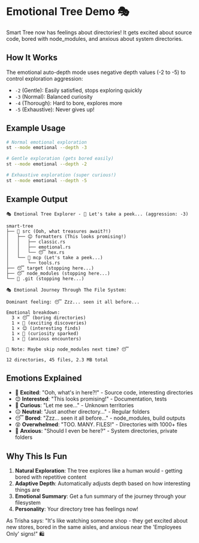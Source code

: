 # Emotional Tree Demo 🎭

Smart Tree now has feelings about directories! It gets excited about source code, bored with node_modules, and anxious about system directories.

## How It Works

The emotional auto-depth mode uses negative depth values (-2 to -5) to control exploration aggression:

- `-2` (Gentle): Easily satisfied, stops exploring quickly
- `-3` (Normal): Balanced curiosity  
- `-4` (Thorough): Hard to bore, explores more
- `-5` (Exhaustive): Never gives up!

## Example Usage

```bash
# Normal emotional exploration
st --mode emotional --depth -3

# Gentle exploration (gets bored easily)
st --mode emotional --depth -2

# Exhaustive exploration (super curious!)
st --mode emotional --depth -5
```

## Example Output

```
🎭 Emotional Tree Explorer - 🤔 Let's take a peek... (aggression: -3)

smart-tree
├── 🤩 src (Ooh, what treasures await?!)
│   ├── 😊 formatters (This looks promising!)
│   │   ├── classic.rs
│   │   ├── emotional.rs
│   │   └── 😴 hex.rs
│   └── 🤔 mcp (Let's take a peek...)
│       └── tools.rs
├── 😴 target (stopping here...)
├── 😴 node_modules (stopping here...)
└── 🙈 .git (stopping here...)

🎭 Emotional Journey Through The File System:

Dominant feeling: 😴 Zzz... seen it all before...

Emotional breakdown:
  3 × 😴 (boring directories)
  1 × 🤩 (exciting discoveries)
  1 × 😊 (interesting finds)
  1 × 🤔 (curiosity sparked)
  1 × 🙈 (anxious encounters)

💭 Note: Maybe skip node_modules next time? 😴

12 directories, 45 files, 2.3 MB total
```

## Emotions Explained

- 🤩 **Excited**: "Ooh, what's in here?!" - Source code, interesting directories
- 😊 **Interested**: "This looks promising!" - Documentation, tests
- 🤔 **Curious**: "Let me see..." - Unknown territories
- 😐 **Neutral**: "Just another directory..." - Regular folders
- 😴 **Bored**: "Zzz... seen it all before..." - node_modules, build outputs
- 😵 **Overwhelmed**: "TOO. MANY. FILES!" - Directories with 1000+ files
- 🙈 **Anxious**: "Should I even be here?" - System directories, private folders

## Why This Is Fun

1. **Natural Exploration**: The tree explores like a human would - getting bored with repetitive content
2. **Adaptive Depth**: Automatically adjusts depth based on how interesting things are
3. **Emotional Summary**: Get a fun summary of the journey through your filesystem
4. **Personality**: Your directory tree has feelings now!

As Trisha says: "It's like watching someone shop - they get excited about new stores, bored in the same aisles, and anxious near the 'Employees Only' signs!" 🛍️